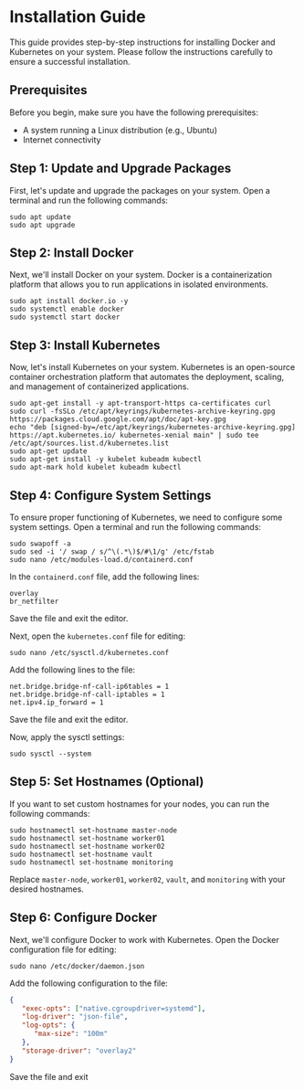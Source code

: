 # Installation Guide

This guide provides step-by-step instructions for installing Docker and Kubernetes on your system. Please follow the instructions carefully to ensure a successful installation.

## Prerequisites

Before you begin, make sure you have the following prerequisites:

- A system running a Linux distribution (e.g., Ubuntu)
- Internet connectivity

## Step 1: Update and Upgrade Packages

First, let's update and upgrade the packages on your system. Open a terminal and run the following commands:

```shell
sudo apt update
sudo apt upgrade
```

## Step 2: Install Docker

Next, we'll install Docker on your system. Docker is a containerization platform that allows you to run applications in isolated environments.

```shell
sudo apt install docker.io -y
sudo systemctl enable docker
sudo systemctl start docker
```

## Step 3: Install Kubernetes

Now, let's install Kubernetes on your system. Kubernetes is an open-source container orchestration platform that automates the deployment, scaling, and management of containerized applications.

```shell
sudo apt-get install -y apt-transport-https ca-certificates curl
sudo curl -fsSLo /etc/apt/keyrings/kubernetes-archive-keyring.gpg https://packages.cloud.google.com/apt/doc/apt-key.gpg
echo "deb [signed-by=/etc/apt/keyrings/kubernetes-archive-keyring.gpg] https://apt.kubernetes.io/ kubernetes-xenial main" | sudo tee /etc/apt/sources.list.d/kubernetes.list
sudo apt-get update
sudo apt-get install -y kubelet kubeadm kubectl
sudo apt-mark hold kubelet kubeadm kubectl
```

## Step 4: Configure System Settings

To ensure proper functioning of Kubernetes, we need to configure some system settings. Open a terminal and run the following commands:

```shell
sudo swapoff -a
sudo sed -i '/ swap / s/^\(.*\)$/#\1/g' /etc/fstab
sudo nano /etc/modules-load.d/containerd.conf
```

In the `containerd.conf` file, add the following lines:

```
overlay
br_netfilter
```

Save the file and exit the editor.

Next, open the `kubernetes.conf` file for editing:

```shell
sudo nano /etc/sysctl.d/kubernetes.conf
```

Add the following lines to the file:

```
net.bridge.bridge-nf-call-ip6tables = 1
net.bridge.bridge-nf-call-iptables = 1
net.ipv4.ip_forward = 1
```

Save the file and exit the editor.

Now, apply the sysctl settings:

```shell
sudo sysctl --system
```

## Step 5: Set Hostnames (Optional)

If you want to set custom hostnames for your nodes, you can run the following commands:

```shell
sudo hostnamectl set-hostname master-node
sudo hostnamectl set-hostname worker01
sudo hostnamectl set-hostname worker02
sudo hostnamectl set-hostname vault
sudo hostnamectl set-hostname monitoring
```

Replace `master-node`, `worker01`, `worker02`, `vault`, and `monitoring` with your desired hostnames.

## Step 6: Configure Docker

Next, we'll configure Docker to work with Kubernetes. Open the Docker configuration file for editing:

```shell
sudo nano /etc/docker/daemon.json
```

Add the following configuration to the file:

```json
{
   "exec-opts": ["native.cgroupdriver=systemd"],
   "log-driver": "json-file",
   "log-opts": {
      "max-size": "100m"
   },
   "storage-driver": "overlay2"
}
```

Save the file and exit
